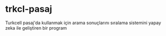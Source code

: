 # trkcl-pasaj
Turkcell pasaj'da kullanmak için arama sonuçlarını sıralama sistemini yapay zeka ile geliştiren bir program
